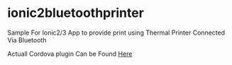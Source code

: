 # ionic2bluetoothprinter


Sample For Ionic2/3 App to provide print using Thermal Printer Connected Via Bluetooth

Actuall Cordova plugin Can be Found <a href="https://github.com/giorgiofellipe/cordova-plugin-datecs-printer">Here</a>
